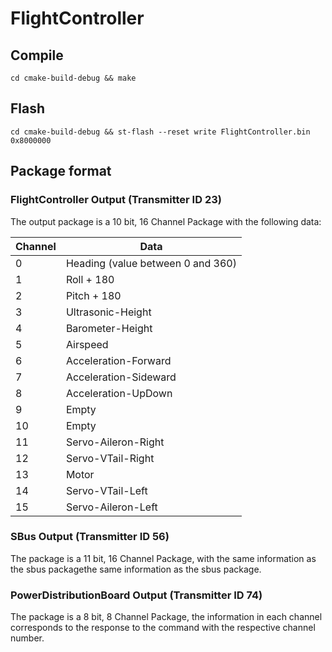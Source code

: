 # FlightController
## Compile
```
cd cmake-build-debug && make
```
## Flash
```
cd cmake-build-debug && st-flash --reset write FlightController.bin 0x8000000
```

## Package format
### FlightController Output (Transmitter ID 23)
The output package is a 10 bit, 16 Channel Package with the following data:

| Channel | Data |
| --- | --- |
| 0 | Heading (value between 0 and 360) |
| 1 | Roll + 180 |
| 2 | Pitch + 180 |
| 3 | Ultrasonic-Height |
| 4 | Barometer-Height |
| 5 | Airspeed |
| 6 | Acceleration-Forward |
| 7 | Acceleration-Sideward |
| 8 | Acceleration-UpDown |
| 9 | Empty |
| 10 | Empty |
| 11 | Servo-Aileron-Right |
| 12 | Servo-VTail-Right |
| 13 | Motor |
| 14 | Servo-VTail-Left |
| 15 | Servo-Aileron-Left |

### SBus Output (Transmitter ID 56)
The package is a 11 bit, 16 Channel Package, with the same information as the sbus packagethe same information as the sbus package.

### PowerDistributionBoard Output (Transmitter ID 74)
The package is a 8 bit, 8 Channel Package, the information in each channel corresponds to the response
to the command with the respective channel number.